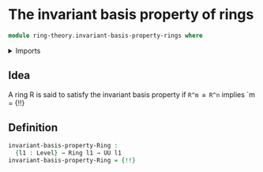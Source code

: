 # The invariant basis property of rings

```agda
module ring-theory.invariant-basis-property-rings where
```

<details><summary>Imports</summary>

```agda
open import elementary-number-theory.natural-numbers

open import foundation.identity-types
open import foundation.universe-levels

open import ring-theory.dependent-products-rings
open import ring-theory.isomorphisms-rings
open import ring-theory.rings

open import univalent-combinatorics.standard-finite-types
```

</details>

## Idea

A ring R is said to satisfy the invariant basis property if `R^m ≅ R^n` implies
`m = {!!}

## Definition

```agda
invariant-basis-property-Ring :
  {l1 : Level} → Ring l1 → UU l1
invariant-basis-property-Ring = {!!}
```
